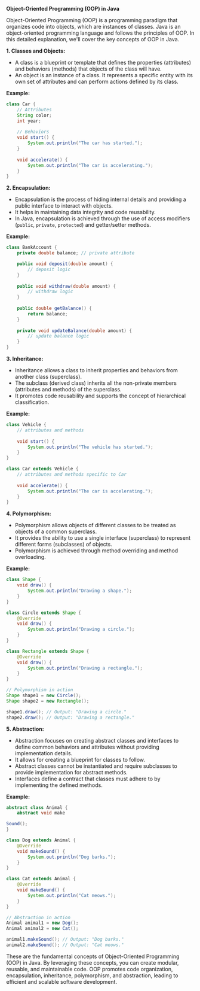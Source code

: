 **Object-Oriented Programming (OOP) in Java**

Object-Oriented Programming (OOP) is a programming paradigm that organizes code into objects, which are instances of classes. Java is an object-oriented programming language and follows the principles of OOP. In this detailed explanation, we'll cover the key concepts of OOP in Java.

**1. Classes and Objects:**
- A class is a blueprint or template that defines the properties (attributes) and behaviors (methods) that objects of the class will have.
- An object is an instance of a class. It represents a specific entity with its own set of attributes and can perform actions defined by its class.

**Example:**
```java
class Car {
    // Attributes
    String color;
    int year;
    
    // Behaviors
    void start() {
        System.out.println("The car has started.");
    }
    
    void accelerate() {
        System.out.println("The car is accelerating.");
    }
}
```

**2. Encapsulation:**
- Encapsulation is the process of hiding internal details and providing a public interface to interact with objects.
- It helps in maintaining data integrity and code reusability.
- In Java, encapsulation is achieved through the use of access modifiers (`public`, `private`, `protected`) and getter/setter methods.

**Example:**
```java
class BankAccount {
    private double balance; // private attribute

    public void deposit(double amount) {
        // deposit logic
    }
    
    public void withdraw(double amount) {
        // withdraw logic
    }
    
    public double getBalance() {
        return balance;
    }
    
    private void updateBalance(double amount) {
        // update balance logic
    }
}
```

**3. Inheritance:**
- Inheritance allows a class to inherit properties and behaviors from another class (superclass).
- The subclass (derived class) inherits all the non-private members (attributes and methods) of the superclass.
- It promotes code reusability and supports the concept of hierarchical classification.

**Example:**
```java
class Vehicle {
    // attributes and methods
    
    void start() {
        System.out.println("The vehicle has started.");
    }
}

class Car extends Vehicle {
    // attributes and methods specific to Car
    
    void accelerate() {
        System.out.println("The car is accelerating.");
    }
}
```

**4. Polymorphism:**
- Polymorphism allows objects of different classes to be treated as objects of a common superclass.
- It provides the ability to use a single interface (superclass) to represent different forms (subclasses) of objects.
- Polymorphism is achieved through method overriding and method overloading.

**Example:**
```java
class Shape {
    void draw() {
        System.out.println("Drawing a shape.");
    }
}

class Circle extends Shape {
    @Override
    void draw() {
        System.out.println("Drawing a circle.");
    }
}

class Rectangle extends Shape {
    @Override
    void draw() {
        System.out.println("Drawing a rectangle.");
    }
}

// Polymorphism in action
Shape shape1 = new Circle();
Shape shape2 = new Rectangle();

shape1.draw(); // Output: "Drawing a circle."
shape2.draw(); // Output: "Drawing a rectangle."
```

**5. Abstraction:**
- Abstraction focuses on creating abstract classes and interfaces to define common behaviors and attributes without providing implementation details.
- It allows for creating a blueprint for classes to follow.
- Abstract classes cannot be instantiated and require subclasses to provide implementation for abstract methods.
- Interfaces define a contract that classes must adhere to by implementing the defined methods.

**Example:**
```java
abstract class Animal {
    abstract void make

Sound();
}

class Dog extends Animal {
    @Override
    void makeSound() {
        System.out.println("Dog barks.");
    }
}

class Cat extends Animal {
    @Override
    void makeSound() {
        System.out.println("Cat meows.");
    }
}

// Abstraction in action
Animal animal1 = new Dog();
Animal animal2 = new Cat();

animal1.makeSound(); // Output: "Dog barks."
animal2.makeSound(); // Output: "Cat meows."
```

These are the fundamental concepts of Object-Oriented Programming (OOP) in Java. By leveraging these concepts, you can create modular, reusable, and maintainable code. OOP promotes code organization, encapsulation, inheritance, polymorphism, and abstraction, leading to efficient and scalable software development.

